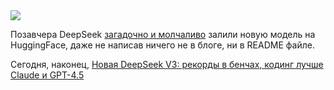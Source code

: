 <!--2025-03-25 13:16:45-->
<div class="yb">
  <div class="rss smaller1 habr"><img src="https://habrastorage.org/getpro/habr/upload_files/e38/0aa/245/e380aa245e19ef1fc4d9590d74efcac6.png" /><p>Позавчера DeepSeek <a href="https://t.me/elkornacio/230" rel="noopener noreferrer nofollow">загадочно и молчаливо</a> залили новую модель на HuggingFace, даже не написав ничего не в блоге, ни в README файле.</p><p>Сегодня, наконец, <a... <br><a class="light" href="https://habr.com/ru/news/894252/?utm_source=habrahabr&utm_medium=rss&utm_campaign=894252">Новая DeepSeek V3: рекорды в бенчах, кодинг лучше Claude и GPT-4.5</a></div>
</div>

